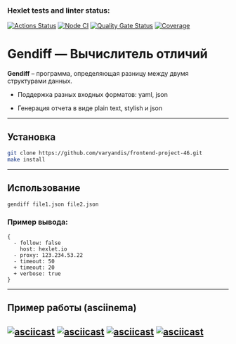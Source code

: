 ### Hexlet tests and linter status:
[![Actions Status](https://github.com/varyandis/frontend-project-46/actions/workflows/hexlet-check.yml/badge.svg)](https://github.com/varyandis/frontend-project-46/actions)
[![Node CI](https://github.com/varyandis/frontend-project-46/actions/workflows/lint-check.yml/badge.svg)](https://github.com/varyandis/frontend-project-46/actions/workflows/lint-check.yml)
[![Quality Gate Status](https://sonarcloud.io/api/project_badges/measure?project=varyandis_frontend-project-46&metric=alert_status)](https://sonarcloud.io/summary/new_code?id=varyandis_frontend-project-46)
[![Coverage](https://sonarcloud.io/api/project_badges/measure?project=varyandis_frontend-project-46&metric=coverage)](https://sonarcloud.io/summary/new_code?id=varyandis_frontend-project-46)

# Gendiff — Вычислитель отличий

**Gendiff** – программа, определяющая разницу между двумя структурами данных.

- Поддержка разных входных форматов: yaml, json

- Генерация отчета в виде plain text, stylish и json

---

## Установка

```bash
git clone https://github.com/varyandis/frontend-project-46.git
make install
```

---

## Использование

```bash
gendiff file1.json file2.json
```

### Пример вывода:

```
{
  - follow: false
    host: hexlet.io
  - proxy: 123.234.53.22
  - timeout: 50
  + timeout: 20
  + verbose: true
}
```

---

## Пример работы (asciinema)

[![asciicast](https://asciinema.org/a/M6zw5nrgMTRNLbQEFjEMLm4pn.svg)](https://asciinema.org/a/M6zw5nrgMTRNLbQEFjEMLm4pn)
[![asciicast](https://asciinema.org/a/YfSgX90C7gdwFyQLP4prd8SuE.svg)](https://asciinema.org/a/YfSgX90C7gdwFyQLP4prd8SuE)
[![asciicast](https://asciinema.org/a/VZSJZs4ByF8q6s2XWdDTSGta6.svg)](https://asciinema.org/a/VZSJZs4ByF8q6s2XWdDTSGta6)
[![asciicast](https://asciinema.org/a/Khbb5Po0Q3oAbboHvKhSSxLyT.svg)](https://asciinema.org/a/Khbb5Po0Q3oAbboHvKhSSxLyT)
---
